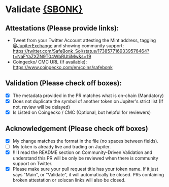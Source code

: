 # Validate [{SBONK}](https://solscan.io/token/5VDVcG1c8EFGug3yz4zDE3a2BNxczVoYtRQDySTChx17)

## Attestations (Please provide links):
- Tweet from your Twitter Account attesting the Mint address, tagging [@JupiterExchange](https://twitter.com/JupiterExchange) and showing community support:
https://twitter.com/SafeBonk_Sol/status/1738577169339576464?t=NaFYaZXZN9T04WbRUtiiMw&s=19
- Coingecko/ CMC URL (If available):
https://www.coingecko.com/en/coins/safebonk

## Validation (Please check off boxes):
- [X] The metadata provided in the PR matches what is on-chain (Mandatory)
- [X] Does not duplicate the symbol of another token on Jupiter's strict list (If not, review will be delayed)
- [X] Is Listed on Coingecko / CMC (Optional, but helpful for reviewers)  

## Acknowledgement (Please check off boxes)
- [X] My change matches the format in the file (no spaces between fields).
- [ ] My token is already live and trading on Jupiter.
- [X] !!! I read the README section on Community-Driven Validation and understand this PR will be only be reviewed when there is community support on Twitter.
- [X] Please make sure your pull request title has your token name. If it just says "Main", or "Validate", it will automatically be closed. PRs containing broken attestation or solscan links will also be closed.
